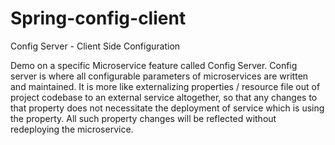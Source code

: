 # Spring-config-client

Config Server - Client Side Configuration

Demo on a specific Microservice feature called Config Server. Config server is where all configurable parameters of microservices are written and maintained. It is more like externalizing properties / resource file out of project codebase to an external service altogether, so that any changes to that property does not necessitate the deployment of service which is using the property. All such property changes will be reflected without redeploying the microservice.
